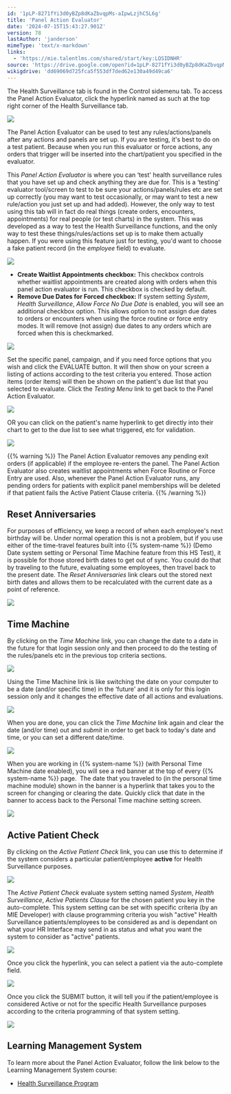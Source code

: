 ```yaml
---
id: '1pLP-8271fYi3d0yBZp8dKaZbvqpMs-aIpwLzjhC5L6g'
title: 'Panel Action Evaluator'
date: '2024-07-15T15:43:27.901Z'
version: 78
lastAuthor: 'janderson'
mimeType: 'text/x-markdown'
links:
  - 'https://mie.talentlms.com/shared/start/key:LQSIDNHR'
source: 'https://drive.google.com/open?id=1pLP-8271fYi3d0yBZp8dKaZbvqpMs-aIpwLzjhC5L6g'
wikigdrive: 'dd69069d725fca5f553df7ded62e130a49d49ca6'
---
```

The Health Surveillance tab is found in the Control sidemenu tab. To access the Panel Action Evaluator, click the hyperlink named as such at the top right corner of the Health Surveillance tab.

![](../panel-action-evaluator.assets/a89c14d122435040cec883cef1ad4768.png)

The Panel Action Evaluator can be used to test any rules/actions/panels after any actions and panels are set up. If you are testing, it's best to do on a test patient. Because when you run this evaluator or force actions, any orders that trigger will be inserted into the chart/patient you specified in the evaluator.

This *Panel Action Evaluator* is where you can ‘test' health surveillance rules that you have set up and check anything they are due for. This is a ‘testing' evaluator tool/screen to test to be sure your actions/panels/rules etc are set up correctly (you may want to test occasionally, or may want to test a new rule/action you just set up and had added). However, the only way to test using this tab will in fact do real things (create orders, encounters, appointments) for real people (or test charts) in the system. This was developed as a way to test the Health Surveillance functions, and the only way to test these things/rules/actions set up is to make them actually happen. If you were using this feature just for testing, you'd want to choose a fake patient record (in the *employee* field) to evaluate.

![](../panel-action-evaluator.assets/fdd47802fd456e3810887d2918c611be.png)

* <strong>Create Waitlist Appointments checkbox:</strong> This checkbox controls whether waitlist appointments are created along with orders when this panel action evaluator is run. This checkbox is checked by default.
* <strong>Remove Due Dates for Forced checkbox:</strong> If system setting <em>System</em>, <em>Health Surveillance</em>, <em>Allow Force No Due Date</em> is enabled, you will see an additional checkbox option. This allows option to not assign due dates to orders or encounters when using the force routine or force entry modes. It will remove (not assign) due dates to any orders which are forced when this is checkmarked.

![](../panel-action-evaluator.assets/3df60e2578adafb6dca8df7e8e133f22.png)

Set the specific panel, campaign, and if you need force options that you wish and click the EVALUATE button. It will then show on your screen a listing of actions according to the test criteria you entered. Those action items (order items) will then be shown on the patient's due list that you selected to evaluate. Click the *Testing Menu* link to get back to the Panel Action Evaluator.

![](../panel-action-evaluator.assets/76c52c7d8ae7e29631ee78ce36d5bad5.png)

OR you can click on the patient's name hyperlink to get directly into their chart to get to the due list to see what triggered, etc for validation.

![](../panel-action-evaluator.assets/eb5fa4c138fda69ca4d78ec6a2da96be.png)

{{% warning %}}
The Panel Action Evaluator removes any pending exit orders (if applicable) if the employee re-enters the panel. The Panel Action Evaluator also creates waitlist appointments when Force Routine or Force Entry are used. Also, whenever the Panel Action Evaluator runs, any pending orders for patients with explicit panel memberships will be deleted if that patient fails the Active Patient Clause criteria.
{{% /warning %}}

## Reset Anniversaries

For purposes of efficiency, we keep a record of when each employee's next birthday will be. Under normal operation this is not a problem, but if you use either of the time-travel features built into {{% system-name %}} (Demo Date system setting or Personal Time Machine feature from this HS Test), it is possible for those stored birth dates to get out of sync. You could do that by traveling to the future, evaluating some employees, then travel back to the present date. The *Reset Anniversaries* link clears out the stored next birth dates and allows them to be recalculated with the current date as a point of reference.

![](../panel-action-evaluator.assets/1f59f75dcebb03da9931352433ebda59.png)

## Time Machine

By clicking on the *Time Machine* link, you can change the date to a date in the future for that login session only and then proceed to do the testing of the rules/panels etc in the previous top criteria sections.

![](../panel-action-evaluator.assets/0e100bd1600638f81f530df1587f109b.png)

Using the Time Machine link is like switching the date on your computer to be a date (and/or specific time) in the ‘future' and it is only for this login session only and it changes the effective date of all actions and evaluations.

![](../panel-action-evaluator.assets/e52fdec7cbf61904be8eeb7215f38e2e.png)

When you are done, you can click the *Time Machine* link again and clear the date (and/or time) out and *submit* in order to get back to today's date and time, or you can set a different date/time.

![](../panel-action-evaluator.assets/939112817912fcc61062ddb0e0a4ebec.png)

When you are working in {{% system-name %}} (with Personal Time Machine date enabled), you will see a red banner at the top of every {{% system-name %}} page.  The date that you traveled to (in the personal time machine module) shown in the banner is a hyperlink that takes you to the screen for changing or clearing the date. Quickly click that date in the banner to access back to the Personal Time machine setting screen.

![](../panel-action-evaluator.assets/70fb316c9bdb41cf2f9714b714376eb3.png)

## Active Patient Check

By clicking on the *Active Patient Check* link, you can use this to determine if the system considers a particular patient/employee **active** for Health Surveillance purposes.

![](../panel-action-evaluator.assets/41ad69a71c76e325147b9a9cd9be0dcb.png)

The *Active Patient Check* evaluate system setting named *System*, *Health Surveillance*, *Active Patients Clause* for the chosen patient you key in the auto-complete. This system setting can be set with specific criteria (by an MIE Developer) with clause programming criteria you wish "active" Health Surveillance patients/employees to be considered as and is dependant on what your HR Interface may send in as status and what you want the system to consider as "active" patients.

![](../panel-action-evaluator.assets/2a1d8f96ab464d50ce7b190205264a4e.png)

Once you click the hyperlink, you can select a patient via the auto-complete field.

![](../panel-action-evaluator.assets/7f182911de0e5871b9d70f0ffc601c3d.png)

Once you click the SUBMIT button, it will tell you if the patient/employee is considered Active or not for the specific Health Surveillance purposes according to the criteria programming of that system setting.

![](../panel-action-evaluator.assets/0af9d9de474916a79da2a26b084a2aa0.png)

## Learning Management System

To learn more about the Panel Action Evaluator, follow the link below to the Learning Management System course:

* [Health Surveillance Program](https://mie.talentlms.com/shared/start/key:LQSIDNHR)
